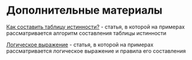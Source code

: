 # Дополнительные материалы

[Как составить таблицу истинности?](http://mtcol.ru/elt/logics/project/p13aa1.html) - статья, в которой на примерах рассматривается алгоритм составления таблицы истинности

[Логическое выражение](http://mtcol.ru/elt/logics/project/p12aa1.html) - статья, в которой на примерах рассматривается логическое выражение и правила его составления


